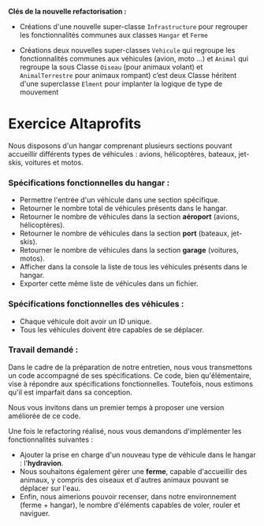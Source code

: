 **Clés de la nouvelle refactorisation :**
- Créations d'une nouvelle super-classe `Infrastructure` pour regrouper les fonctionnalités communes aux classes `Hangar` et `Ferme`

- Créations deux nouvelles super-classes `Vehicule` qui regroupe les fonctionnalités communes aux véhicules (avion, moto ...) et `Animal` qui regroupe la sous Classe `Oiseau` (pour animaux volant) et `AnimalTerrestre` pour animaux rompant) c’est deux Classe héritent d'une superclasse `Elment` pour implanter la logique de type de mouvement
# Exercice Altaprofits
Nous disposons d'un hangar comprenant plusieurs sections pouvant accueillir différents types de véhicules : avions, hélicoptères, bateaux, jet-skis, voitures et motos.

### Spécifications fonctionnelles du hangar :

- Permettre l'entrée d'un véhicule dans une section spécifique.
- Retourner le nombre total de véhicules présents dans le hangar.
- Retourner le nombre de véhicules dans la section **aéroport** (avions, hélicoptères).
- Retourner le nombre de véhicules dans la section **port** (bateaux, jet-skis).
- Retourner le nombre de véhicules dans la section **garage** (voitures, motos).
- Afficher dans la console la liste de tous les véhicules présents dans le hangar.
- Exporter cette même liste de véhicules dans un fichier.


### Spécifications fonctionnelles des véhicules :
- Chaque véhicule doit avoir un ID unique.
- Tous les véhicules doivent être capables de se déplacer.

### Travail demandé :

Dans le cadre de la préparation de notre entretien, nous vous transmettons un code accompagné de ses spécifications.
Ce code, bien qu'élémentaire, vise à répondre aux spécifications fonctionnelles. Toutefois, nous estimons qu'il est imparfait dans sa conception.

Nous vous invitons dans un premier temps à proposer une version améliorée de ce code.

Une fois le refactoring réalisé, nous vous demandons d'implémenter les fonctionnalités suivantes :
- Ajouter la prise en charge d'un nouveau type de véhicule dans le hangar : l'**hydravion**.
- Nous souhaitons également gérer une **ferme**, capable d'accueillir des animaux, y compris des oiseaux et d'autres animaux pouvant se déplacer sur l'eau.
- Enfin, nous aimerions pouvoir recenser, dans notre environnement (ferme + hangar), le nombre d'éléments capables de voler, rouler et naviguer.


